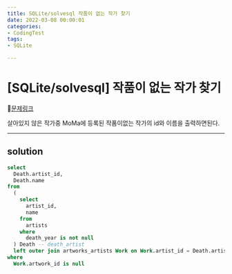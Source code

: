 ```yaml
---
title: SQLite/solvesql 작품이 없는 작가 찾기
date: 2022-03-08 00:00:01
categories:
- CodingTest
tags:
- SQLite

---
```


# [SQLite/solvesql] 작품이 없는 작가 찾기

📌[문제링크](https://solvesql.com/problems/artists-without-artworks/) 


살아있지 않은 작가중 MoMa에 등록된 작품이없는 작가의 id와 이름을 출력하면된다.

---

## solution
```sql
select
  Death.artist_id,
  Death.name
from
  (
    select
      artist_id,
      name
    from
      artists
    where
      death_year is not null
  ) Death -- death_artist
  left outer join artworks_artists Work on Work.artist_id = Death.artist_id
where
  Work.artwork_id is null
```
